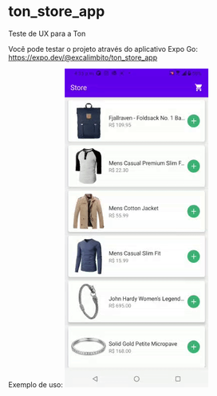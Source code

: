# ton_store_app
Teste de UX para a Ton

Você pode testar o projeto através do aplicativo Expo Go: https://expo.dev/@excalimbito/ton_store_app

Exemplo de uso:
![](Example.gif)
